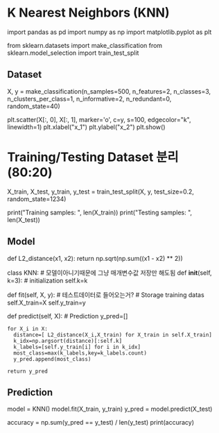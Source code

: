 # K Nearest Neighbors (KNN)

import pandas as pd
import numpy as np
import matplotlib.pyplot as plt

from sklearn.datasets import make_classification
from sklearn.model_selection import train_test_split

## Dataset

X, y = make_classification(n_samples=500,
                           n_features=2,
                           n_classes=3,
                           n_clusters_per_class=1,
                           n_informative=2,
                           n_redundant=0,
                           random_state=40)

plt.scatter(X[:, 0], X[:, 1], marker='o', c=y, s=100, edgecolor="k", linewidth=1)
plt.xlabel("x_1")
plt.ylabel("x_2")
plt.show()

# Training/Testing Dataset 분리 (80:20)
X_train, X_test, y_train, y_test = train_test_split(X, y, test_size=0.2, random_state=1234)

print("Training samples: ", len(X_train))
print("Testing samples: ", len(X_test))

## Model


def L2_distance(x1, x2):
  return np.sqrt(np.sum((x1 - x2) ** 2))

class KNN: # 모델이아니기때문에 그냥 매개변수값 저장만 해도됨
  def __init__(self, k=3):
    # initialization
    self.k=k

  def fit(self, X, y): # 테스트데이터로 들어오는거?
    # Storage training datas
    self.X_train=X
    self.y_train=y

  def predict(self, X):
    # Prediction
    y_pred=[]

    for X_i in X:
      distance=[ L2_distance(X_i,X_train) for X_train in self.X_train]
      k_idx=np.argsort(distance)[:self.k]
      k_labels=[self.y_train[i] for i in k_idx]
      most_class=max(k_labels,key=k_labels.count)
      y_pred.append(most_class)

    return y_pred


## Prediction

model = KNN()
model.fit(X_train, y_train)
y_pred = model.predict(X_test)

accuracy = np.sum(y_pred == y_test) / len(y_test)
print(accuracy)